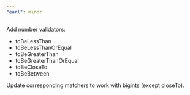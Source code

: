 ```yaml
---
"earl": minor
---
```


Add number validators:

- toBeLessThan
- toBeLessThanOrEqual
- toBeGreaterThan
- toBeGreaterThanOrEqual
- toBeCloseTo
- toBeBetween

Update corresponding matchers to work with bigints (except closeTo).
